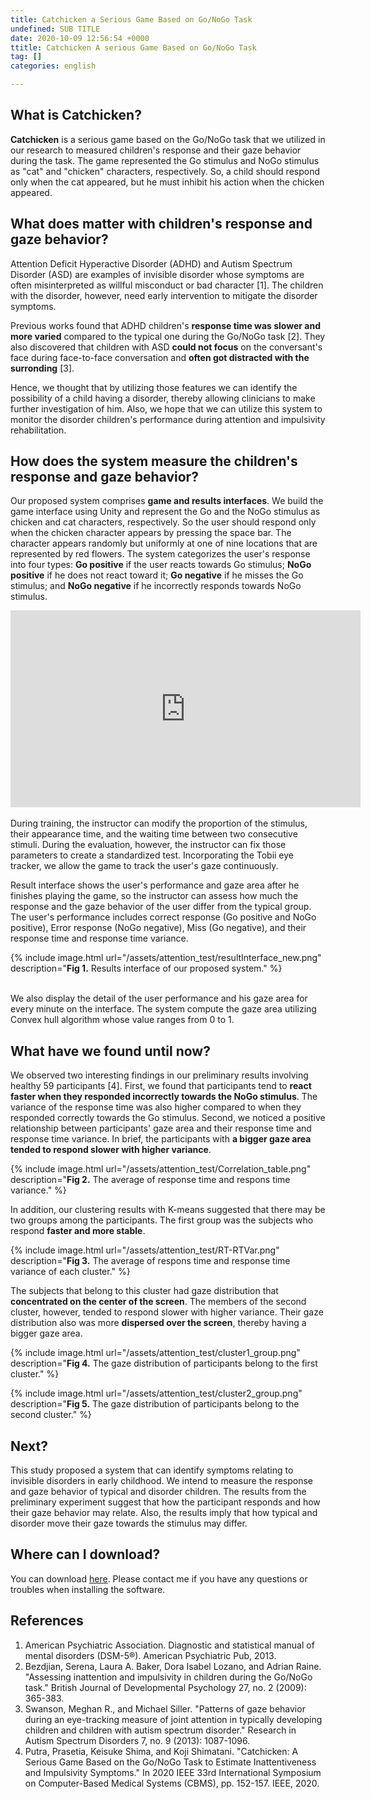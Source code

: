 ```yaml
---
title: Catchicken a Serious Game Based on Go/NoGo Task
undefined: SUB TITLE
date: 2020-10-09 12:56:54 +0000
ttitle: Catchicken A serious Game Based on Go/NoGo Task
tag: []
categories: english

---
```


## What is Catchicken?

**Catchicken** is a serious game based on the Go/NoGo task that we utilized in our research to measured children's response and their gaze behavior during the task. The game represented the Go stimulus and NoGo stimulus as "cat" and "chicken" characters, respectively. So, a child should respond only when the cat appeared, but he must inhibit his action when the chicken appeared.

## What does matter with children's response and gaze behavior?
Attention Deficit Hyperactive Disorder (ADHD) and Autism Spectrum Disorder (ASD) are examples of invisible disorder whose symptoms are often misinterpreted as willful misconduct or bad character [1]. The children with the disorder, however, need early intervention to mitigate the disorder symptoms.

Previous works found that ADHD children's **response time was slower and more varied** compared to the typical one during the Go/NoGo task [2]. They also discovered that children with ASD **could not focus** on the conversant's face during face-to-face conversation and **often got distracted with the surronding** [3].

Hence, we thought that by utilizing those features we can identify the possibility of a child having a disorder, thereby allowing clinicians to make further investigation of him. Also, we hope that we can utilize this system to monitor the disorder children's performance during attention and impulsivity rehabilitation.

## How does the system measure the children's response and gaze behavior?
Our proposed system comprises **game and results interfaces**. We build the game interface using Unity and represent the Go and the NoGo stimulus as chicken and cat characters, respectively. So the user should respond only when the chicken character appears by pressing the space bar. The character appears randomly but uniformly at one of nine locations that are represented by red flowers. The system categorizes the user's response into four types: **Go positive** if the user reacts towards Go stimulus; **NoGo positive** if he does not react toward it; **Go negative** if he misses the Go stimulus; and **NoGo negative** if he incorrectly responds towards NoGo stimulus.

<div style="text-align: center;"><iframe width="560" height="315" src="https://www.youtube.com/embed/LFQNXBAqEfY" frameborder="0" allow="accelerometer; autoplay; clipboard-write; encrypted-media; gyroscope; picture-in-picture" allowfullscreen></iframe></div>

<br/>
During training, the instructor can modify the proportion of the stimulus, their appearance time, and the waiting time between two consecutive stimuli. During the evaluation, however, the instructor can fix those parameters to create a standardized test. Incorporating the Tobii eye tracker, we allow the game to track the user's gaze continuously.

Result interface shows the user's performance and gaze area after he finishes playing the game, so the instructor can assess how much the response and the gaze behavior of the user differ from the typical group. The user's performance includes correct response (Go positive and NoGo positive), Error response (NoGo negative), Miss (Go negative), and their response time and response time variance.

{% include image.html url="/assets/attention_test/resultInterface_new.png" description="<b>Fig 1.</b> Results interface of our proposed system." %}

<br/>
We also display the detail of the user performance and his gaze area for every minute on the interface. The system compute the gaze area utilizing Convex hull algorithm whose value ranges from 0 to 1.



## What have we found until now?
We observed two interesting findings in our preliminary results involving healthy 59 participants [4]. First, we found that participants tend to **react faster when they responded incorrectly towards the NoGo stimulus**. The variance of the response time was also higher compared to when they responded correctly towards the Go stimulus. Second, we noticed a positive relationship between participants' gaze area and their response time and response time variance. In brief, the participants with **a bigger gaze area tended to respond slower with higher variance**.

{% include image.html url="/assets/attention_test/Correlation_table.png" description="<b>Fig 2.</b> The average of response time and respons time variance." %}

In addition, our clustering results with K-means suggested that there may be two groups among the participants. The first group was the subjects who respond **faster and more stable**.

{% include image.html url="/assets/attention_test/RT-RTVar.png" description="<b>Fig 3.</b> The average of respons time and response time variance of each cluster." %}



The subjects that belong to this cluster had gaze distribution that **concentrated on the center of the screen**. The members of the second cluster, however, tended to respond slower with higher variance. Their gaze distribution also was more **dispersed over the screen**, thereby having a bigger gaze area.

{% include image.html url="/assets/attention_test/cluster1_group.png" description="<b>Fig 4.</b> The gaze distribution of participants belong to the first cluster." %}

{% include image.html url="/assets/attention_test/cluster2_group.png" description="<b>Fig 5.</b> The gaze distribution of participants belong to the second cluster." %}

## Next?
This study proposed a system that can identify symptoms relating to invisible disorders in early childhood. We intend to measure the response and gaze behavior of typical and disorder children. The results from the preliminary experiment suggest that how the participant responds and how their gaze behavior may relate. Also, the results imply that how typical and disorder move their gaze towards the stimulus may differ.

## Where can I download?
You can download [here](https://sourceforge.net/projects/catchicken/ ). Please contact me if you have any questions or troubles when installing the software.

## References
1. American Psychiatric Association. Diagnostic and statistical manual of mental disorders (DSM-5®). American Psychiatric Pub, 2013.
2. Bezdjian, Serena, Laura A. Baker, Dora Isabel Lozano, and Adrian Raine. "Assessing inattention and impulsivity in children during the Go/NoGo task." British Journal of Developmental Psychology 27, no. 2 (2009): 365-383.
3. Swanson, Meghan R., and Michael Siller. "Patterns of gaze behavior during an eye-tracking measure of joint attention in typically developing children and children with autism spectrum disorder." Research in Autism Spectrum Disorders 7, no. 9 (2013): 1087-1096.
4. Putra, Prasetia, Keisuke Shima, and Koji Shimatani. "Catchicken: A Serious Game Based on the Go/NoGo Task to Estimate Inattentiveness and Impulsivity Symptoms." In 2020 IEEE 33rd International Symposium on Computer-Based Medical Systems (CBMS), pp. 152-157. IEEE, 2020. 